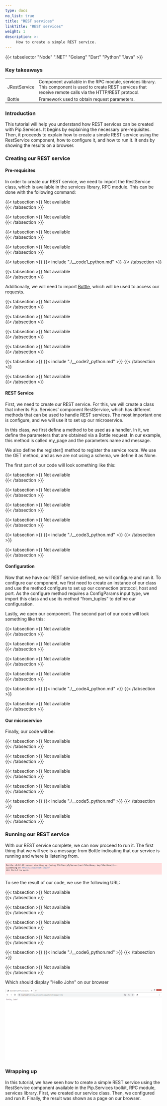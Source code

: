 ```yaml
---
type: docs
no_list: true
title: "REST services"
linkTitle: "REST services"
weight: 1
description: >-
     How to create a simple REST service.
---
```


{{< tabselector "Node" ".NET" "Golang" "Dart" "Python" "Java" >}}

### Key takeaways

<table class="full-width-table">
  <tr>
    <td>JRestService </td>
    <td>Component available in the RPC module, services library. This component is used to create REST services that receive remote calls via the HTTP/REST protocol.</td>
  </tr>
  <tr>
    <td>Bottle</td>
    <td>Framework used to obtain request parameters.</td>
  </tr>
  <tr>
</table>

### Introduction

This tutorial will help you understand how REST services can be created with Pip.Services. It begins by explaining the necessary pre-requisites. Then, it proceeds to explain how to create a simple REST service using the RestService component, how to configure it, and how to run it. It ends by showing the results on a browser.

### Creating our REST service

#### Pre-requisites

In order to create our REST service, we need to import the RestService class, which is available in the services library, RPC module. This can be done with the following command:

{{< tabsection >}}
   Not available  
{{< /tabsection >}}

{{< tabsection >}}
   Not available  
{{< /tabsection >}}

{{< tabsection >}}
   Not available  
{{< /tabsection >}}

{{< tabsection >}}
   Not available  
{{< /tabsection >}}

{{< tabsection >}}
  {{< include "./__code1_python.md" >}}
{{< /tabsection >}}

{{< tabsection >}}
  Not available  
{{< /tabsection >}}

Additionally, we will need to import [Bottle](https://bottlepy.org/docs/dev/), which will be used to access our requests.  

{{< tabsection >}}
   Not available  
{{< /tabsection >}}

{{< tabsection >}}
   Not available  
{{< /tabsection >}}

{{< tabsection >}}
   Not available  
{{< /tabsection >}}

{{< tabsection >}}
   Not available  
{{< /tabsection >}}

{{< tabsection >}}
  {{< include "./__code2_python.md" >}}
{{< /tabsection >}}

{{< tabsection >}}
  Not available  
{{< /tabsection >}}

#### REST Service

First, we need to create our REST service. For this, we will create a class that inherits Pip. Services’ component RestService, which has different methods that can be used to handle REST services. The most important one is configure, and we will use it to set up our microservice.

In this class, we first define a method to be used as a handler. In it, we define the parameters that are obtained via a Bottle request. In our example, this method is called my_page and the parameters name and message.

We also define the register() method to register the service route. We use the GET method, and as we are not using a schema, we define it as None.

The first part of our code will look something like this:

{{< tabsection >}}
   Not available  
{{< /tabsection >}}

{{< tabsection >}}
   Not available  
{{< /tabsection >}}

{{< tabsection >}}
   Not available  
{{< /tabsection >}}

{{< tabsection >}}
   Not available  
{{< /tabsection >}}

{{< tabsection >}}
  {{< include "./__code3_python.md" >}}
{{< /tabsection >}}

{{< tabsection >}}
  Not available  
{{< /tabsection >}}  

#### Configuration

Now that we have our REST service defined, we will configure and run it. To configure our component, we first need to create an instance of our class and use the method configure to set up our connection protocol, host and port. As the configure method requires a ConfigParams input type, we import this class and use its method “from_tuples” to define our configuration. 

Lastly, we open our component. The second part of our code will look something like this:

{{< tabsection >}}
   Not available  
{{< /tabsection >}}

{{< tabsection >}}
   Not available  
{{< /tabsection >}}

{{< tabsection >}}
   Not available  
{{< /tabsection >}}

{{< tabsection >}}
   Not available  
{{< /tabsection >}}

{{< tabsection >}}
  {{< include "./__code4_python.md" >}}
{{< /tabsection >}}

{{< tabsection >}}
  Not available  
{{< /tabsection >}} 

#### Our microservice

Finally, our code will be:

{{< tabsection >}}
   Not available  
{{< /tabsection >}}

{{< tabsection >}}
   Not available  
{{< /tabsection >}}

{{< tabsection >}}
   Not available  
{{< /tabsection >}}

{{< tabsection >}}
   Not available  
{{< /tabsection >}}

{{< tabsection >}}
  {{< include "./__code5_python.md" >}}
{{< /tabsection >}}

{{< tabsection >}}
  Not available  
{{< /tabsection >}}

### Running our REST service

With our REST service complete, we can now proceed to run it. The first thing that we will see is a message from Bottle indicating that our service is running and where is listening from.

![figure 1](./figure1.png)

To see the result of our code, we use the following URL:

{{< tabsection >}}
   Not available  
{{< /tabsection >}}

{{< tabsection >}}
   Not available  
{{< /tabsection >}}

{{< tabsection >}}
   Not available  
{{< /tabsection >}}

{{< tabsection >}}
   Not available  
{{< /tabsection >}}

{{< tabsection >}}
  {{< include "./__code6_python.md" >}}
{{< /tabsection >}}

{{< tabsection >}}
  Not available  
{{< /tabsection >}}

Which should display "Hello John" on our browser

![figure 2](./figure2.png)

### Wrapping up

In this tutorial, we have seen how to create a simple REST service using the RestService component available in the Pip.Services toolkit, RPC module, services library. First, we created our service class. Then, we configured and run it. Finally, the result was shown as a page on our browser. 

